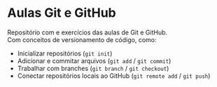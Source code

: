# Aulas Git e GitHub

Repositório com e exercícios das aulas de Git e GitHub.  
Com conceitos  de versionamento de código, como:  

- Inicializar repositórios (`git init`)  
- Adicionar e commitar arquivos (`git add` / `git commit`)  
- Trabalhar com branches (`git branch` / `git checkout`)  
- Conectar repositórios locais ao GitHub (`git remote add` / `git push`)
